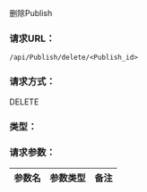 删除Publish

### **请求URL：**

`/api/Publish/delete/<Publish_id>`

### **请求方式：**

DELETE

### **类型：**

### **请求参数：**

|参数名|参数类型|备注|
|:--|:--|:--|
